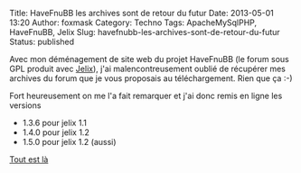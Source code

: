 Title: HaveFnuBB les archives  sont de retour du futur
Date: 2013-05-01 13:20
Author: foxmask
Category: Techno
Tags: ApacheMySqlPHP, HaveFnuBB, Jelix
Slug: havefnubb-les-archives-sont-de-retour-du-futur
Status: published

Avec mon déménagement de site web du projet HaveFnuBB (le forum sous GPL
produit avec [Jelix](http://jelix.org)), j'ai malencontreusement oublié
de récupérer mes archives du forum que je vous proposais au
téléchargement. Rien que ça :-)

Fort heureusement on me l'a fait remarquer et j'ai donc remis en ligne
les versions

-   1.3.6 pour jelix 1.1
-   1.4.0 pour jelix 1.2
-   1.5.0 pour jelix 1.2 (aussi)

[Tout est
là](http://havefnubb.foxmask.info/downloads/ "téléchargement de Havefunbb")

